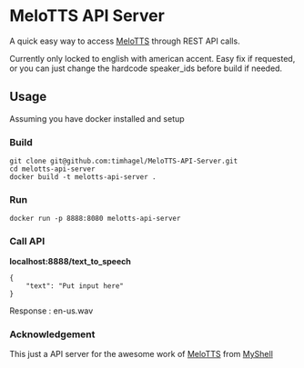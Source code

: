 # MeloTTS API Server
A quick easy way to access [MeloTTS](https://github.com/myshell-ai/MeloTTS) through REST API calls.

Currently only locked to english with american accent. Easy fix if requested, or you can just change the hardcode speaker_ids before build if needed.

## Usage 
Assuming you have docker installed and setup
### Build
    git clone git@github.com:timhagel/MeloTTS-API-Server.git
    cd melotts-api-server
    docker build -t melotts-api-server .
 ### Run
    docker run -p 8888:8080 melotts-api-server
### Call API
**localhost:8888/text_to_speech**

    {
        "text": "Put input here"
    }
Response : en-us.wav

### Acknowledgement
This just a API server for the awesome work of [MeloTTS](https://github.com/myshell-ai/MeloTTS) from [MyShell](https://github.com/myshell-ai)
